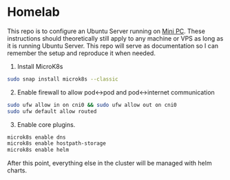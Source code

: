 # Homelab

This repo is to configure an Ubuntu Server running on [Mini PC](https://www.amazon.com/dp/B0BYJDFG5B?psc=1&ref=ppx_yo2ov_dt_b_product_details). These instructions should theoretically still apply to any machine or VPS as long as it is running Ubuntu Server. This repo will serve as documentation so I can remember the setup and reproduce it when needed.

1. Install MicroK8s

```bash
sudo snap install microk8s --classic
```

2. Enable firewall to allow pod<->pod and pod<->internet communication

```bash
sudo ufw allow in on cni0 && sudo ufw allow out on cni0
sudo ufw default allow routed
```

3. Enable core plugins.

```bash
microk8s enable dns
microk8s enable hostpath-storage
microk8s enable helm
```

After this point, everything else in the cluster will be managed with helm charts.
